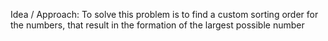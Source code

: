 Idea / Approach: To solve this problem is to find a custom sorting order for the numbers, that result in the formation of the largest possible number
​
​
